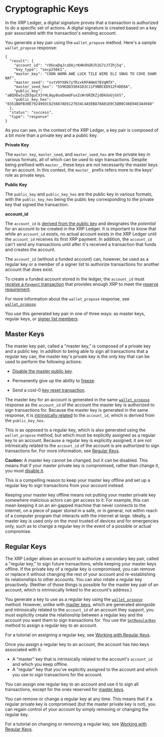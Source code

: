 # Cryptographic Keys

In the XRP Ledger, a digital signature proves that a transaction is authorized to do a specific set of actions. A digital signature is created based on a key pair associated with the transaction's sending account.

You generate a key pair using the `wallet_propose` method. Here's a sample `wallet_propose` response:

```
{
  "result": {
    "account_id": "rDGnaDqJczDAjrKHKdhGRJh2G7zJfZhj5q",
    "key_type": "secp256k1",
    "master_key": "COON WARN AWE LUCK TILE WIRE ELI SNUG TO COVE SHAM NAT",
    "master_seed": "sstV9YX8k7yTRzxkRFAHmX7EVqMfX",
    "master_seed_hex": "559EDD35041D3C11F9BBCED912F4DE6A",
    "public_key": "aBQXEw1vZD3guCX3rHL8qy8ooDomdFuxZcWrbRZKZjdDkUoUjGVS",
    "public_key_hex": "0351BDFB30E7924993C625687AE6127034C4A5EBA78A01E9C58B0C46E04E3A4948"
  },
  "status": "success",
  "type": "response"
}
```

As you can see, in the context of the XRP Ledger, a key pair is composed of a bit more than a private key and a public key.

**Private Key**

The `master_key`, `master_seed`, and `master_seed_hex` are the private key in various formats, all of which can be used to sign transactions. Despite being prefixed with `master_`, these keys are not necessarily the master keys for an account. In this context, the `master_` prefix refers more to the keys' role as private keys.

**Public Key**

The `public_key` and `public_key_hex` are the public key in various formats, with the `public_key_hex` being the public key corresponding to the private key that signed the transaction.

**account_id**

The `account_id` is [derived from the public key](concept-accounts.html#address-encoding) and designates the *potential* for an account to be created in the XRP Ledger. It is important to know that while an `account_id` exists, no actual account exists in the XRP Ledger until the `account_id` receives its first XRP payment. In addition, the `account_id` can't send any transactions until after it's received a transaction that funds and creates the account.

The `account_id` (without a funded account) can, however, be used as a regular key or a member of a signer list to authorize transactions for another account that does exist.

To create a funded account stored in the ledger, the `account_id` must [receive a `Payment` transaction](reference-transaction-format.html#creating-accounts) that provides enough XRP to meet the [reserve requirement](concept-reserves.html).

For more information about the `wallet_propose` response, see [`wallet_propose`](reference-rippled.html#wallet-propose).

You use this generated key pair in one of three ways: as master keys, regular keys, or [signer list members](tutorial-multisign.html).


## Master Keys

The master key pair, called a "master key," is composed of a private key and a public key. In addition to being able to sign all transactions that a regular key can, the master key's private key is the only key that can be used to perform the following actions:

* [Disable the master public key](reference-transaction-format.html#accountset-flags).

* Permanently give up the ability to [freeze](concept-freeze.html#no-freeze).

* Send a cost-0 [key reset transaction](concept-transaction-cost.html#key-reset-transaction).

The master key for an account is generated in the same [`wallet_propose`](reference-rippled.html#wallet-propose) response as the `account_id` of the account the master key is authorized to sign transactions for. Because the master key is generated in the same response, it is [intrinsically related](concept-accounts.html#address-encoding) to the `account_id`, which is derived from the `public_key_hex`.

This is as opposed to a regular key, which is also generated using the `wallet_propose` method, but which must be explicitly assigned as a regular key to an account. Because a regular key is explicitly assigned, it are not intrinsically related to the `account_id` of the account is are authorized to sign transactions for. For more information, see [Regular Keys](#regular-keys).

**Caution:** A master key cannot be changed, but it can be disabled. This means that if your master private key is compromised, rather than change it, you must [disable it](reference-transaction-format.html#accountset-flags).

This is a compelling reason to keep your master key offline and set up a regular key to sign transactions from your account instead.

Keeping your master key offline means not putting your master private key somewhere malicious actors can get access to it. For example, this can mean keeping it on an air-gapped machine that never connects to the internet, on a piece of paper stored in a safe, or in general, not within reach of a computer program that interacts with the internet at large. Ideally, a master key is used only on the most trusted of devices and for emergencies only, such as to change a regular key in the event of a possible or actual compromise.


## Regular Keys

The XRP Ledger allows an account to authorize a secondary key pair, called a "regular key," to sign future transactions, while keeping your master keys offline. If the private key of a regular key is compromised, you can remove or replace it without changing the rest of your account and re-establishing its relationships to other accounts. You can also rotate a regular key proactively. (Neither of those things is possible for the master key pair of an account, which is intrinsically linked to the account's address.)

You generate a key to use as a regular key using the [`wallet_propose`](reference-rippled.html#wallet-propose) method. However, unlike with [master keys](#master-keys), which are generated alongside and intrinsically related to the `account_id` of an account they support, you must explicitly create the relationship between a regular key and the account you want them to sign transactions for. You use the [`SetRegularKey`](reference-transaction-format.html#setregularkey) method to assign a regular key to an account.

For a tutorial on assigning a regular key, see [Working with Regular Keys](tutorial-regular-keys.html).

Once you assign a regular key to an account, the account has two keys associated with it:

* A "master" key that is intrinsically related to the account's `account_id` and which you keep offline.
* A "regular" key that you've explicitly assigned to the account and which you use to sign transactions for the account.

You can assign one regular key to an account and use it to sign all transactions, except for the ones reserved for [master keys](#master-keys).

You can remove or change a regular key at any time. This means that if a regular private key is compromised (but the master private key is not), you can regain control of your account by simply removing or changing the regular key.

For a tutorial on changing or removing a regular key, see [Working with Regular Keys](tutorial-regular-keys.html).
